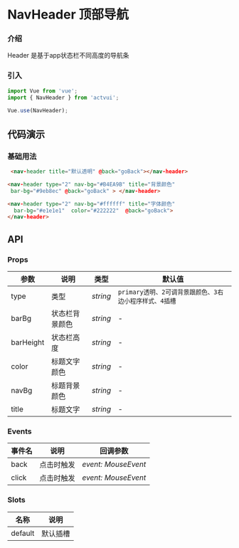 # NavHeader 顶部导航

### 介绍

Header 是基于app状态栏不同高度的导航条

### 引入

```js
import Vue from 'vue';
import { NavHeader } from 'actvui';

Vue.use(NavHeader);
```

## 代码演示

### 基础用法

```html
 <nav-header title="默认透明" @back="goBack"></nav-header>

<nav-header type="2" nav-bg="#B4EA9B" title="背景颜色"
 bar-bg="#9eb8ec" @back="goBack" > </nav-header>

<nav-header type="2" nav-bg="#ffffff" title="字体颜色"
  bar-bg="#e1e1e1"  color="#222222"  @back="goBack">
</nav-header>
```

## API

### Props

| 参数          | 说明     | 类型     | 默认值    |
| ------------- | -------- | -------- | --------- |
| type          | 类型 | _string_ | `primary透明、2可调背景跟颜色、3右边小程序样式、4插槽` |
| barBg  | 状态栏背景颜色 | _string_ | -         |
| barHeight  | 状态栏高度 | _string_ | -         |
| color  | 标题文字颜色 | _string_ | -         |
| navBg  | 标题背景颜色 | _string_ | -         |
| title  | 标题文字 | _string_ | -         |

### Events

| 事件名 | 说明       | 回调参数            |
| ------ | ---------- | ------------------- |
| back  | 点击时触发 | _event: MouseEvent_ |
| click  | 点击时触发 | _event: MouseEvent_ |

### Slots

| 名称    | 说明     |
| ------- | -------- |
| default | 默认插槽 |
